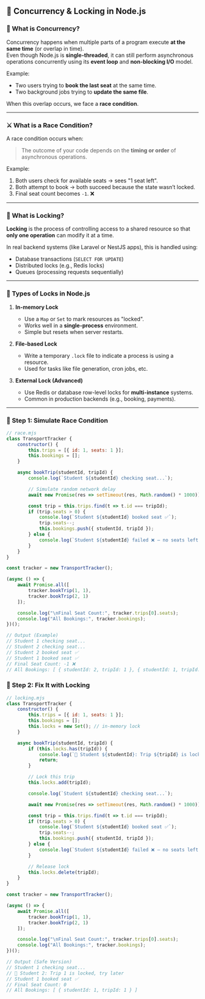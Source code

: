 ## 🚦 Concurrency & Locking in Node.js

### 🧠 What is Concurrency?
Concurrency happens when multiple parts of a program execute **at the same time** (or overlap in time).  
Even though Node.js is **single-threaded**, it can still perform asynchronous operations concurrently using its **event loop** and **non-blocking I/O** model.

Example:
- Two users trying to **book the last seat** at the same time.
- Two background jobs trying to **update the same file**.

When this overlap occurs, we face a **race condition**.

---

### ⚔️ What is a Race Condition?
A race condition occurs when:
> The outcome of your code depends on the **timing or order** of asynchronous operations.

Example:
1. Both users check for available seats → sees "1 seat left".
2. Both attempt to book → both succeed because the state wasn’t locked.
3. Final seat count becomes `-1`. ❌

---

### 🧱 What is Locking?
**Locking** is the process of controlling access to a shared resource so that **only one operation** can modify it at a time.

In real backend systems (like Laravel or NestJS apps), this is handled using:
- Database transactions (`SELECT FOR UPDATE`)
- Distributed locks (e.g., Redis locks)
- Queues (processing requests sequentially)

---

### 🔐 Types of Locks in Node.js
1. **In-memory Lock**
    - Use a `Map` or `Set` to mark resources as "locked".
    - Works well in a **single-process** environment.
    - Simple but resets when server restarts.

2. **File-based Lock**
    - Write a temporary `.lock` file to indicate a process is using a resource.
    - Used for tasks like file generation, cron jobs, etc.

3. **External Lock (Advanced)**
    - Use Redis or database row-level locks for **multi-instance** systems.
    - Common in production backends (e.g., booking, payments).

---

### 🧩 Step 1: Simulate Race Condition
```js
// race.mjs
class TransportTracker {
    constructor() {
        this.trips = [{ id: 1, seats: 1 }];
        this.bookings = [];
    }

    async bookTrip(studentId, tripId) {
        console.log(`Student ${studentId} checking seat...`);

        // Simulate random network delay
        await new Promise(res => setTimeout(res, Math.random() * 1000));

        const trip = this.trips.find(t => t.id === tripId);
        if (trip.seats > 0) {
            console.log(`Student ${studentId} booked seat ✅`);
            trip.seats--;
            this.bookings.push({ studentId, tripId });
        } else {
            console.log(`Student ${studentId} failed ❌ — no seats left`);
        }
    }
}

const tracker = new TransportTracker();

(async () => {
    await Promise.all([
        tracker.bookTrip(1, 1),
        tracker.bookTrip(2, 1)
    ]);

    console.log("\nFinal Seat Count:", tracker.trips[0].seats);
    console.log("All Bookings:", tracker.bookings);
})();

// Output (Example)
// Student 1 checking seat...
// Student 2 checking seat...
// Student 2 booked seat ✅
// Student 1 booked seat ✅
// Final Seat Count: -1 ❌
// All Bookings: [ { studentId: 2, tripId: 1 }, { studentId: 1, tripId: 1 } ]


```

### 🧩 Step 2: Fix It with Locking
```js
// locking.mjs
class TransportTracker {
    constructor() {
        this.trips = [{ id: 1, seats: 1 }];
        this.bookings = [];
        this.locks = new Set(); // in-memory lock
    }

    async bookTrip(studentId, tripId) {
        if (this.locks.has(tripId)) {
            console.log(`🚫 Student ${studentId}: Trip ${tripId} is locked, try later`);
            return;
        }

        // Lock this trip
        this.locks.add(tripId);

        console.log(`Student ${studentId} checking seat...`);

        await new Promise(res => setTimeout(res, Math.random() * 1000));

        const trip = this.trips.find(t => t.id === tripId);
        if (trip.seats > 0) {
            console.log(`Student ${studentId} booked seat ✅`);
            trip.seats--;
            this.bookings.push({ studentId, tripId });
        } else {
            console.log(`Student ${studentId} failed ❌ — no seats left`);
        }

        // Release lock
        this.locks.delete(tripId);
    }
}

const tracker = new TransportTracker();

(async () => {
    await Promise.all([
        tracker.bookTrip(1, 1),
        tracker.bookTrip(2, 1)
    ]);

    console.log("\nFinal Seat Count:", tracker.trips[0].seats);
    console.log("All Bookings:", tracker.bookings);
})();

// Output (Safe Version)
// Student 1 checking seat...
// 🚫 Student 2: Trip 1 is locked, try later
// Student 1 booked seat ✅
// Final Seat Count: 0
// All Bookings: [ { studentId: 1, tripId: 1 } ]


```


